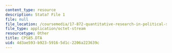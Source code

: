 ```yaml
---
content_type: resource
description: Stata? File 1
file: null
file_location: /coursemedia/17-872-quantitative-research-in-political-science-and-public-policy-spring-2004/4d3ae593b92359165d1c2206a223639c_CPS85.DTA
file_type: application/octet-stream
resourcetype: Other
title: CPS85.DTA
uid: 4d3ae593-b923-5916-5d1c-2206a223639c
---
```

